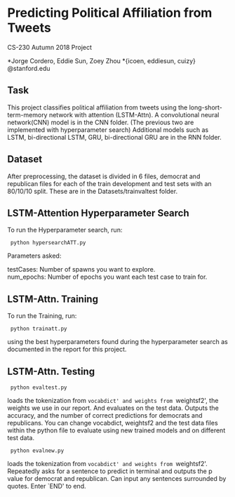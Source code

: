 # Predicting Political Affiliation from Tweets

CS-230 Autumn 2018 Project

*Jorge Cordero, Eddie Sun, Zoey Zhou 
*{icoen, eddiesun, cuizy} @stanford.edu

<h2>Task</h2>

This project classifies political affiliation from tweets using the long-short-term-memory network with attention (LSTM-Attn).  A convolutional neural network(CNN) model is in the CNN folder.  (The previous two are implemented with hyperparameter search)  Additional models such as LSTM, bi-directional LSTM, GRU, bi-directional GRU are in the RNN folder.

<h2>Dataset</h2>

After preprocessing, the dataset is divided in 6 files, democrat and republican files for each of the train development and test sets with an 80/10/10 split.  These are in the Datasets/trainvaltest folder.

<h2>LSTM-Attention Hyperparameter Search</h2>
To run the Hyperparameter search, run:

<code> python hypersearchATT.py </code> 

Parameters asked: 

testCases: Number of spawns you want to explore. <br>
num_epochs: Number of epochs you want each test case to train for.  

<h2>LSTM-Attn. Training</h2>

To run the Training, run:

<code> python trainatt.py </code> 

using the best hyperparameters found during the hyperparameter search as documented in the report for this project.

<h2>LSTM-Attn. Testing</h2>

<code> python evaltest.py  </code> 
  
loads the tokenization from `vocabdict' and weights from `weightsf2', the weights we use in our report.  And evaluates on the test data.  Outputs the accuracy, and the number of correct predictions for democrats and republicans.  You can change vocabdict, weightsf2 and the test data files within the python file to evaluate using new trained models and on different test data.
  
<code> python evalnew.py  </code> 

loads the tokenization from `vocabdict' and weights from `weightsf2'.  Repeatedly asks for a sentence to predict in terminal and outputs the p value for democrat and republican.  Can input any sentences surrounded by quotes.  Enter `END' to end.  
